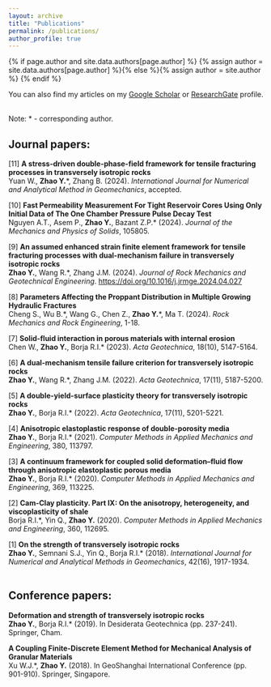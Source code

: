 ```yaml
---
layout: archive
title: "Publications"
permalink: /publications/
author_profile: true
---
```


{% if page.author and site.data.authors[page.author] %}
  {% assign author = site.data.authors[page.author] %}{% else %}{% assign author = site.author %}
{% endif %}

You can also find my articles on my <a href="{{author.googlescholar}}"> Google Scholar</a> or <a href="{{author.researchgate}}"> ResearchGate</a> profile.  
<br>

Note: * - corresponding author.  

  
## Journal papers:
[11] <b>A stress-driven double-phase-field framework for tensile fracturing processes in transversely isotropic rocks</b>  
Yuan W., <b>Zhao Y.</b>\*, Zhang B. (2024). <i>International Journal for Numerical and Analytical Method in Geomechanics</i>, accepted.

[10] <b>Fast Permeability Measurement For Tight Reservoir Cores Using Only Initial Data of The One Chamber Pressure Pulse Decay Test</b>  
Nguyen A.T., Asem P., <b>Zhao Y.</b>, Bazant Z.P.\* (2024). <i>Journal of the Mechanics and Physics of Solids</i>, 105805.

[9] <b>An assumed enhanced strain finite element framework for tensile fracturing processes with dual-mechanism failure in transversely isotropic rocks</b>  
<b>Zhao Y.</b>, Wang R.\*, Zhang J.M. (2024). <i>Journal of Rock Mechanics and Geotechnical Engineering</i>. https://doi.org/10.1016/j.jrmge.2024.04.027

[8] <b>Parameters Affecting the Proppant Distribution in Multiple Growing Hydraulic Fractures</b>  
Cheng S., Wu B.\*, Wang G., Chen Z., <b>Zhao Y.</b>\*,  Ma T. (2024). <i>Rock Mechanics and Rock Engineering</i>, 1-18.

[7] <b>Solid-fluid interaction in porous materials with internal erosion</b>  
Chen W., <b>Zhao Y.</b>, Borja R.I.\* (2023). <i>Acta Geotechnica</i>, 18(10), 5147-5164.  

[6] <b>A dual-mechanism tensile failure criterion for transversely isotropic rocks</b>  
<b>Zhao Y.</b>, Wang R.\*, Zhang J.M. (2022). <i>Acta Geotechnica</i>, 17(11), 5187-5200.

[5] <b>A double-yield-surface plasticity theory for transversely isotropic rocks</b>  
<b>Zhao Y.</b>, Borja R.I.\* (2022). <i>Acta Geotechnica</i>, 17(11), 5201-5221.

[4] <b>Anisotropic elastoplastic response of double-porosity media</b>  
<b>Zhao Y.</b>, Borja R.I.\* (2021). <i>Computer Methods in Applied Mechanics and Engineering</i>, 380, 113797.

[3] <b>A continuum framework for coupled solid deformation–fluid flow through anisotropic elastoplastic porous media</b>  
<b>Zhao Y.</b>, Borja R.I.\* (2020). <i>Computer Methods in Applied Mechanics and Engineering</i>, 369, 113225.

[2] <b>Cam-Clay plasticity. Part IX: On the anisotropy, heterogeneity, and viscoplasticity of shale</b>  
Borja R.I.\*, Yin Q., <b>Zhao Y.</b> (2020). <i>Computer Methods in Applied Mechanics and Engineering</i>, 360, 112695.

[1] <b>On the strength of transversely isotropic rocks</b>  
<b>Zhao Y.</b>, Semnani S.J., Yin Q., Borja R.I.\* (2018). <i>International Journal for Numerical and Analytical Methods in Geomechanics</i>, 42(16), 1917-1934.  
<br>
  
## Conference papers:
<b>Deformation and strength of transversely isotropic rocks</b>  
<b>Zhao Y.</b>, Borja R.I.\* (2019). In Desiderata Geotechnica (pp. 237-241). Springer, Cham. 

<b>A Coupling Finite-Discrete Element Method for Mechanical Analysis of Granular Materials</b>  
Xu W.J.\*, <b>Zhao Y.</b> (2018). In GeoShanghai International Conference (pp. 901-910). Springer, Singapore.






